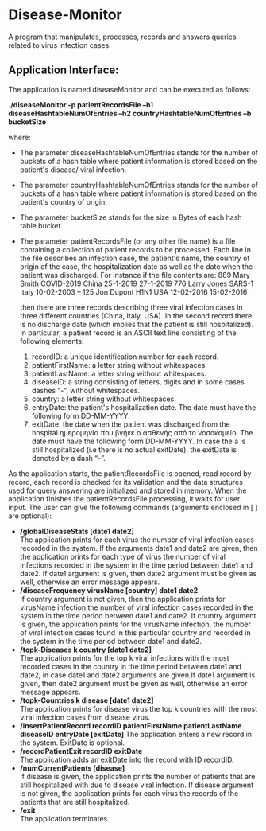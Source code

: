 # Disease-Monitor

A program that manipulates, processes, records and answers queries related to virus infection cases. 

## Application Interface:
 
The application is named diseaseMonitor and can be executed as follows: 

**./diseaseMonitor -p patientRecordsFile –h1 diseaseHashtableNumOfEntries –h2 countryHashtableNumOfEntries –b bucketSize** 

where:
* The parameter diseaseHashtableNumOfEntries stands for the number of buckets of a hash table where patient information is stored based on the patient's disease/ viral infection.
* The parameter countryHashtableNumOfEntries stands for the number of buckets of a hash table where patient information is stored based on the patient's country of origin.
* The parameter bucketSize stands for the size in Bytes of each hash table bucket.
* The parameter patientRecordsFile (or any other file name) is a file containing a collection of patient records to  be processed. Each line in the file describes an               infection case, the patient's name, the country of origin of the case,  the hospitalization date as well as the date when the patient was discharged. For instance if the         file contents  are:
                889 Mary Smith COVID-2019 China 25-1-2019 27-1-2019
                776 Larry Jones SARS-1 Italy 10-02-2003 –
                125 Jon Dupont H1N1 USA 12-02-2016 15-02-2016
       
   then there are three records describing three viral infection cases in three different countries (China, Italy, USA). In the second record there is no discharge date            (which implies that the patient is still hospitalized). In particular, a patient record is an ASCII text line consisting of the following elements:
      
   1. recordID: a unique identification number for each record.
   2. patientFirstName: a letter string without whitespaces.
   3. patientLastName: a letter string without whitespaces.
   4. diseaseID: a string consisting of letters, digits and in some cases dashes “-”, without whitespaces.
   5. country: a letter string without whitespaces.
   6. entryDate: the patient's hospitalization date. The date must have the following form DD-MM-YYYY.
   7. exitDate: the date when the patient was discharged from the hospital.ημερομηνία που βγήκε ο ασθενής από το νοσοκομείο.  The date must have the following form 
         DD-MM-YYYY. In case the a is still hospitalized (i.e there is no actual exitDate), the exitDate is denoted by a dash “-”.

As the application starts, the patientRecordsFile is opened, read record by record, each record is checked for its validation and the data structures used for query answering are initialized and stored in memory. When the application finishes the patientRecordsFile processing, it waits for user input. The user can give the following commands (arguments enclosed in [ ] are optional):

* **/globalDiseaseStats \[date1 date2\]** <br/>
The application prints for each virus the number of viral infection cases recorded in the system. If the arguments date1 and date2 are given, then the application prints for each type of virus the number of viral infections recorded in the system in the time period between date1 and date2. If date1 argument is given, then date2 argument must be given as well, otherwise an error message appears.
* **/diseaseFrequency virusName \[country\] date1 date2** <br/>
If country argument is not given, then the application prints for virusName infection the number of viral infection cases recorded in the system in the time period between date1 and date2. If country argument is given, the application prints for the virusName infection, the number of viral infection cases found in this particular country and recorded in the system in the time period between date1 and date2.
* **/topk-Diseases k country \[date1 date2\]** <br/>
The application prints for the top k viral infections with the most recorded cases in the country in the time period between date1 and date2, in case date1 and date2 arguments are given.If date1 argument is given, then date2 argument must be given as well, otherwise an error message appears.
* **/topk-Countries k disease \[date1 date2\]** <br/>
The application prints for disease virus the top k countries with the most viral infection cases from disease virus.
* **/insertPatientRecord recordID patientFirstName patientLastName diseaseID entryDate \[exitDate\]**
The application enters a new record in the system. ExitDate is optional.
* **/recordPatientExit recordID exitDate** <br/>
The application adds an exitDate into the record with ID recordID.
* **/numCurrentPatients \[disease\]** <br/>
If disease is given, the application prints the number of patients that are still hospitalized with due to disease viral infection. If disease argument is not given, the application prints for each virus the records of the patients that are still hospitalized.
* **/exit** <br/>
The application terminates.
                
                
      

